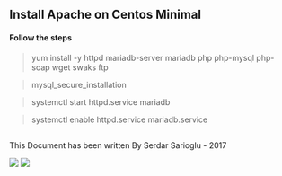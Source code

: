 ## Install Apache on Centos Minimal

#### Follow the steps
>yum install -y httpd mariadb-server mariadb php php-mysql php-soap wget swaks ftp

>mysql_secure_installation

>systemctl start httpd.service mariadb

>systemctl enable httpd.service mariadb.service


## 

This Document has been written By Serdar Sarioglu - 2017

<a href="https://mysystem.org" title="Mysystem.org"><img src="https://img.shields.io/website-up-down-green-red/http/shields.io.svg?label=Visit%20mysystem.org"></a>
<a href="https://www.paypal.me/ssarioglu" title="Support project"><img src="https://img.shields.io/badge/Donate%20me-paypal-brightgreen.svg"></a>
